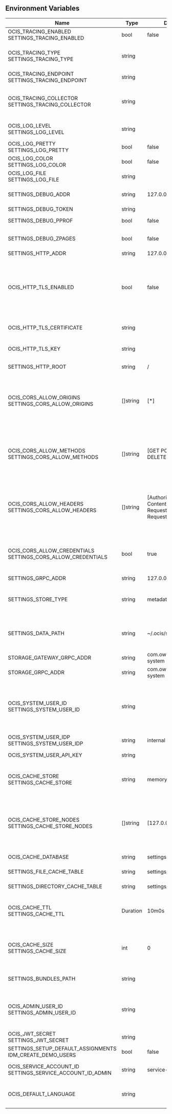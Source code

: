 ## Environment Variables

| Name | Type | Default Value | Description |
|------|------|---------------|-------------|
| OCIS_TRACING_ENABLED<br/>SETTINGS_TRACING_ENABLED | bool | false | Activates tracing.|
| OCIS_TRACING_TYPE<br/>SETTINGS_TRACING_TYPE | string |  | The type of tracing. Defaults to '', which is the same as 'jaeger'. Allowed tracing types are 'jaeger' and '' as of now.|
| OCIS_TRACING_ENDPOINT<br/>SETTINGS_TRACING_ENDPOINT | string |  | The endpoint of the tracing agent.|
| OCIS_TRACING_COLLECTOR<br/>SETTINGS_TRACING_COLLECTOR | string |  | The HTTP endpoint for sending spans directly to a collector, i.e. http://jaeger-collector:14268/api/traces. Only used if the tracing endpoint is unset.|
| OCIS_LOG_LEVEL<br/>SETTINGS_LOG_LEVEL | string |  | The log level. Valid values are: 'panic', 'fatal', 'error', 'warn', 'info', 'debug', 'trace'.|
| OCIS_LOG_PRETTY<br/>SETTINGS_LOG_PRETTY | bool | false | Activates pretty log output.|
| OCIS_LOG_COLOR<br/>SETTINGS_LOG_COLOR | bool | false | Activates colorized log output.|
| OCIS_LOG_FILE<br/>SETTINGS_LOG_FILE | string |  | The path to the log file. Activates logging to this file if set.|
| SETTINGS_DEBUG_ADDR | string | 127.0.0.1:9194 | Bind address of the debug server, where metrics, health, config and debug endpoints will be exposed.|
| SETTINGS_DEBUG_TOKEN | string |  | Token to secure the metrics endpoint.|
| SETTINGS_DEBUG_PPROF | bool | false | Enables pprof, which can be used for profiling.|
| SETTINGS_DEBUG_ZPAGES | bool | false | Enables zpages, which can be used for collecting and viewing in-memory traces.|
| SETTINGS_HTTP_ADDR | string | 127.0.0.1:9190 | The bind address of the HTTP service.|
| OCIS_HTTP_TLS_ENABLED | bool | false | Activates TLS for the http based services using the server certifcate and key configured via OCIS_HTTP_TLS_CERTIFICATE and OCIS_HTTP_TLS_KEY. If OCIS_HTTP_TLS_CERTIFICATE is not set a temporary server certificate is generated - to be used with PROXY_INSECURE_BACKEND=true.|
| OCIS_HTTP_TLS_CERTIFICATE | string |  | Path/File name of the TLS server certificate (in PEM format) for the http services.|
| OCIS_HTTP_TLS_KEY | string |  | Path/File name for the TLS certificate key (in PEM format) for the server certificate to use for the http services.|
| SETTINGS_HTTP_ROOT | string | / | Subdirectory that serves as the root for this HTTP service.|
| OCIS_CORS_ALLOW_ORIGINS<br/>SETTINGS_CORS_ALLOW_ORIGINS | []string | [*] | A list of allowed CORS origins. See following chapter for more details: *Access-Control-Allow-Origin* at https://developer.mozilla.org/en-US/docs/Web/HTTP/Headers/Access-Control-Allow-Origin. See the Environment Variable Types description for more details.|
| OCIS_CORS_ALLOW_METHODS<br/>SETTINGS_CORS_ALLOW_METHODS | []string | [GET POST PUT PATCH DELETE OPTIONS] | A list of allowed CORS methods. See following chapter for more details: *Access-Control-Request-Method* at https://developer.mozilla.org/en-US/docs/Web/HTTP/Headers/Access-Control-Request-Method. See the Environment Variable Types description for more details.|
| OCIS_CORS_ALLOW_HEADERS<br/>SETTINGS_CORS_ALLOW_HEADERS | []string | [Authorization Origin Content-Type Accept X-Requested-With X-Request-Id] | A list of allowed CORS headers. See following chapter for more details: *Access-Control-Request-Headers* at https://developer.mozilla.org/en-US/docs/Web/HTTP/Headers/Access-Control-Request-Headers. See the Environment Variable Types description for more details.|
| OCIS_CORS_ALLOW_CREDENTIALS<br/>SETTINGS_CORS_ALLOW_CREDENTIALS | bool | true | Allow credentials for CORS.See following chapter for more details: *Access-Control-Allow-Credentials* at https://developer.mozilla.org/en-US/docs/Web/HTTP/Headers/Access-Control-Allow-Credentials.|
| SETTINGS_GRPC_ADDR | string | 127.0.0.1:9191 | The bind address of the GRPC service.|
| SETTINGS_STORE_TYPE | string | metadata | Store type configures the persistency driver. Supported values are 'metadata' and 'filesystem'. Note that the value 'filesystem' is considered deprecated.|
| SETTINGS_DATA_PATH | string | ~/.ocis/settings | The directory where the filesystem storage will store ocis settings. If not defined, the root directory derives from $OCIS_BASE_DATA_PATH:/settings.|
| STORAGE_GATEWAY_GRPC_ADDR | string | com.owncloud.api.storage-system | GRPC address of the STORAGE-SYSTEM service.|
| STORAGE_GRPC_ADDR | string | com.owncloud.api.storage-system | GRPC address of the STORAGE-SYSTEM service.|
| OCIS_SYSTEM_USER_ID<br/>SETTINGS_SYSTEM_USER_ID | string |  | ID of the oCIS STORAGE-SYSTEM system user. Admins need to set the ID for the STORAGE-SYSTEM system user in this config option which is then used to reference the user. Any reasonable long string is possible, preferably this would be an UUIDv4 format.|
| OCIS_SYSTEM_USER_IDP<br/>SETTINGS_SYSTEM_USER_IDP | string | internal | IDP of the oCIS STORAGE-SYSTEM system user.|
| OCIS_SYSTEM_USER_API_KEY | string |  | API key for the STORAGE-SYSTEM system user.|
| OCIS_CACHE_STORE<br/>SETTINGS_CACHE_STORE | string | memory | The type of the cache store. Supported values are: 'memory', 'ocmem', 'etcd', 'redis', 'redis-sentinel', 'nats-js', 'noop'. See the text description for details.|
| OCIS_CACHE_STORE_NODES<br/>SETTINGS_CACHE_STORE_NODES | []string | [127.0.0.1:9233] | A list of nodes to access the configured store. This has no effect when 'memory' or 'ocmem' stores are configured. Note that the behaviour how nodes are used is dependent on the library of the configured store. See the Environment Variable Types description for more details.|
| OCIS_CACHE_DATABASE | string | settings-cache | The database name the configured store should use.|
| SETTINGS_FILE_CACHE_TABLE | string | settings_files | The database table the store should use for the file cache.|
| SETTINGS_DIRECTORY_CACHE_TABLE | string | settings_dirs | The database table the store should use for the directory cache.|
| OCIS_CACHE_TTL<br/>SETTINGS_CACHE_TTL | Duration | 10m0s | Default time to live for entries in the cache. Only applied when access tokens has no expiration. See the Environment Variable Types description for more details.|
| OCIS_CACHE_SIZE<br/>SETTINGS_CACHE_SIZE | int | 0 | The maximum quantity of items in the cache. Only applies when store type 'ocmem' is configured. Defaults to 512 which is derived from the ocmem package though not exclicitely set as default.|
| SETTINGS_BUNDLES_PATH | string |  | The path to a JSON file with a list of bundles. If not defined, the default bundles will be loaded.|
| OCIS_ADMIN_USER_ID<br/>SETTINGS_ADMIN_USER_ID | string |  | ID of the user that should receive admin privileges. Consider that the UUID can be encoded in some LDAP deployment configurations like in .ldif files. These need to be decoded beforehand.|
| OCIS_JWT_SECRET<br/>SETTINGS_JWT_SECRET | string |  | The secret to mint and validate jwt tokens.|
| SETTINGS_SETUP_DEFAULT_ASSIGNMENTS<br/>IDM_CREATE_DEMO_USERS | bool | false | The default role assignments the demo users should be setup.|
| OCIS_SERVICE_ACCOUNT_ID<br/>SETTINGS_SERVICE_ACCOUNT_ID_ADMIN | string | service-user-id | The ID of the service account having the admin role. See the 'auth-service' service description for more details.|
| OCIS_DEFAULT_LANGUAGE | string |  | The default language used by services and the WebUI. If not defined, English will be used as default. See the documentation for more details.|